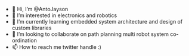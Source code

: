 - 👋 Hi, I’m @AntoJayson
- 👀 I’m interested in electronics and robotics
- 🌱 I’m currently learning embedded system architecture and design of custom libraries
- 💞️ I’m looking to collaborate on path planning multi robot system co-ordination
- 📫 How to reach me twitter handle :)

<!---
AntoJayson/AntoJayson is a ✨ special ✨ repository because its `README.md` (this file) appears on your GitHub profile.
You can click the Preview link to take a look at your changes.
--->
